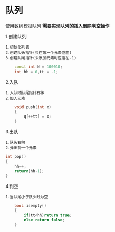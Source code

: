 # 队列
使用数组模拟队列
**需要实现队列的插入删除判空操作**

1.创建队列

    1.初始化列表
    2.创建队头指针(只在第一个元素位置)
    3.创建队尾指针(未添加元素时应指在-1)
```cpp
    const int N = 100010;
    int hh = 0,tt = -1;
```
2.入队

    1.入队时队尾指针右移
    2.加入元素
```cpp
    void push(int x)
    {
        q[++tt] = x;
    }
```
3.出队

    1.队头右移
    2.弹出前一个元素
```cpp
int pop()
{
    hh++;
    return[hh-1];
}
```

4.判空

    1.当队尾小于队头时为空
```cpp
    bool isempty()
    {
        if(tt<hh)return true;
        else return false;
    }
```